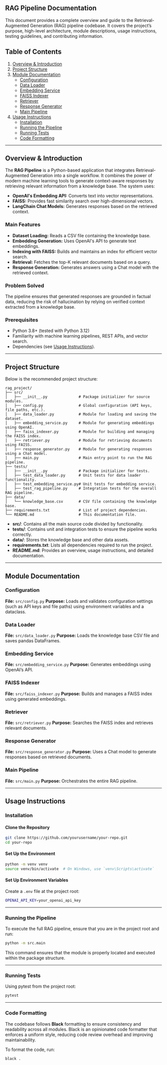 ## RAG Pipeline Documentation

This document provides a complete overview and guide to the Retrieval-Augmented Generation (RAG) pipeline codebase. It covers the project’s purpose, high-level architecture, module descriptions, usage instructions, testing guidelines, and contributing information.

## Table of Contents

1. [Overview & Introduction](#overview--introduction)
2. [Project Structure](#project-structure)
3. [Module Documentation](#module-documentation)
   - [Configuration](#configuration)
   - [Data Loader](#data-loader)
   - [Embedding Service](#embedding-service)
   - [FAISS Indexer](#faiss-indexer)
   - [Retriever](#retriever)
   - [Response Generator](#response-generator)
   - [Main Pipeline](#main-pipeline)
4. [Usage Instructions](#usage-instructions)
   - [Installation](#installation)
   - [Running the Pipeline](#running-the-pipeline)
   - [Running Tests](#running-tests)
   - [Code Formatting](#code-formatting)
---

## Overview & Introduction

The **RAG Pipeline** is a Python-based application that integrates Retrieval-Augmented Generation into a single workflow. It combines the power of modern machine learning tools to generate context-aware responses by retrieving relevant information from a knowledge base. The system uses:

- **OpenAI's Embedding API:** Converts text into vector representations.
- **FAISS:** Provides fast similarity search over high-dimensional vectors.
- **LangChain Chat Models:** Generates responses based on the retrieved context.

### Main Features

- **Dataset Loading:** Reads a CSV file containing the knowledge base.
- **Embedding Generation:** Uses OpenAI's API to generate text embeddings.
- **Indexing with FAISS:** Builds and maintains an index for efficient vector search.
- **Retrieval:** Fetches the top-K relevant documents based on a query.
- **Response Generation:** Generates answers using a Chat model with the retrieved context.

### Problem Solved

The pipeline ensures that generated responses are grounded in factual data, reducing the risk of hallucination by relying on verified context extracted from a knowledge base.

### Prerequisites
- Python 3.8+ (tested with Python 3.12)
- Familiarity with machine learning pipelines, REST APIs, and vector search.
- Dependencies (see [Usage Instructions](#usage-instructions)).

---

## Project Structure

Below is the recommended project structure:

```
rag_project/
├── src/
│   ├── __init__.py              # Package initializer for source modules.
│   ├── config.py                # Global configuration (API keys, file paths, etc.).
│   ├── data_loader.py           # Module for loading and saving the dataset.
│   ├── embedding_service.py     # Module for generating embeddings using OpenAI.
│   ├── faiss_indexer.py         # Module for building and managing the FAISS index.
│   ├── retriever.py             # Module for retrieving documents using FAISS.
│   ├── response_generator.py    # Module for generating responses using a Chat model.
│   ├── main.py                  # Main entry point to run the RAG pipeline.
├── tests/
│   ├── __init__.py              # Package initializer for tests.
│   ├── test_data_loader.py      # Unit tests for data loader functionality.
│   ├── test_embedding_service.py# Unit tests for embedding service.
│   ├── test_rag_pipeline.py     # Integration tests for the overall RAG pipeline.
├── data/
│   └── knowledge_base.csv       # CSV file containing the knowledge base.
├── requirements.txt             # List of project dependencies.
└── README.md                    # This documentation file.
```

- **src/**: Contains all the main source code divided by functionality.
- **tests/**: Contains unit and integration tests to ensure the pipeline works correctly.
- **data/**: Stores the knowledge base and other data assets.
- **requirements.txt**: Lists all dependencies required to run the project.
- **README.md**: Provides an overview, usage instructions, and detailed documentation.

---

## Module Documentation

### Configuration
**File:** `src/config.py`
**Purpose:** Loads and validates configuration settings (such as API keys and file paths) using environment variables and a dataclass.

### Data Loader
**File:** `src/data_loader.py`
**Purpose:** Loads the knowledge base CSV file and saves pandas DataFrames.

### Embedding Service
**File:** `src/embedding_service.py`
**Purpose:** Generates embeddings using OpenAI’s API.

### FAISS Indexer
**File:** `src/faiss_indexer.py`
**Purpose:** Builds and manages a FAISS index using generated embeddings.

### Retriever
**File:** `src/retriever.py`
**Purpose:** Searches the FAISS index and retrieves relevant documents.

### Response Generator
**File:** `src/response_generator.py`
**Purpose:** Uses a Chat model to generate responses based on retrieved documents.

### Main Pipeline
**File:** `src/main.py`
**Purpose:** Orchestrates the entire RAG pipeline.

---

## Usage Instructions

### Installation

#### Clone the Repository
```bash
git clone https://github.com/yourusername/your-repo.git
cd your-repo
```

#### Set Up the Environment
```bash
python -m venv venv
source venv/bin/activate  # On Windows, use `venv\Scripts\activate`
```

#### Set Up Environment Variables
Create a `.env` file at the project root:
```bash
OPENAI_API_KEY=your_openai_api_key
```

---

### Running the Pipeline

To execute the full RAG pipeline, ensure that you are in the project root and run:

```bash
python -m src.main
```

This command ensures that the module is properly located and executed within the package structure.

---

### Running Tests
Using pytest from the project root:
```bash
pytest
```

---

### Code Formatting

The codebase follows **Black** formatting to ensure consistency and readability across all modules. 
Black is an opinionated code formatter that enforces a uniform style, reducing code review overhead and improving maintainability.

To format the code, run:

```bash
black .
```